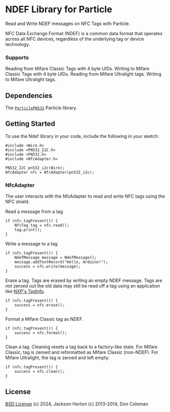 # NDEF Library for Particle

Read and Write NDEF messages on NFC Tags with Particle.

NFC Data Exchange Format (NDEF) is a common data format that operates across all NFC devices, regardless of the underlying tag or device technology.

### Supports
Reading from Mifare Classic Tags with 4 byte UIDs.
Writing to Mifare Classic Tags with 4 byte UIDs.
Reading from Mifare Ultralight tags.
Writing to Mifare Ultralight tags.

## Dependencies
The [`ParticlePN532`](https://github.com/jacksonhorton/ParticlePN532) Particle library.


## Getting Started

To use the Ndef library in your code, include the following in your sketch:
```
#include <Wire.h>
#include <PN532_I2C.h>
#include <PN532.h>
#include <NfcAdapter.h>

PN532_I2C pn532_i2c(Wire);
NfcAdapter nfc = NfcAdapter(pn532_i2c);
```

### NfcAdapter

The user interacts with the NfcAdapter to read and write NFC tags using the NFC shield.

Read a message from a tag
```
if (nfc.tagPresent()) {
    NfcTag tag = nfc.read();
    tag.print();
}
```
Write a message to a tag
```
if (nfc.tagPresent()) {
    NdefMessage message = NdefMessage();
    message.addTextRecord("Hello, Arduino!");
    success = nfc.write(message);
}
```
Erase a tag. Tags are erased by writing an empty NDEF message. Tags are not zeroed out the old data may still be read off a tag using an application like [NXP's TagInfo](https://play.google.com/store/apps/details?id=com.nxp.taginfolite&hl=en).
```
if (nfc.tagPresent()) {
    success = nfc.erase();
}
```

Format a Mifare Classic tag as NDEF.
```
if (nfc.tagPresent()) {
    success = nfc.format();
}
```

Clean a tag. Cleaning resets a tag back to a factory-like state. For Mifare Classic, tag is zeroed and reformatted as Mifare Classic (non-NDEF). For Mifare Ultralight, the tag is zeroed and left empty.
```
if (nfc.tagPresent()) {
    success = nfc.clean();
}
```

## License

[BSD License](https://github.com/jacksonhorton/ParticleNdef/blob/master/LICENSE) (c) 2024, Jackson Horton (c) 2013-2014, Don Coleman